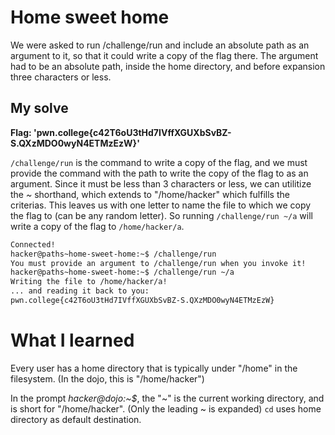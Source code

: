 # Home sweet home

We were asked to run /challenge/run and include an absolute path as an argument to it, so that it could write a copy of the flag there. The argument had to be an absolute path, inside the home directory, and before expansion three characters or less.

## My solve
**Flag: 'pwn.college{c42T6oU3tHd7IVffXGUXbSvBZ-S.QXzMDO0wyN4ETMzEzW}'**

``/challenge/run`` is the command to write a copy of the flag, and we must provide the command with the path to write the copy of the flag to as an argument. Since it must be less than 3 characters or less, we can utilitize the *~* shorthand, which extends to "/home/hacker" which fulfills the criterias. This leaves us with one letter to name the file to which we copy the flag to (can be any random letter). So running ``/challenge/run ~/a`` will write a copy of the flag to ``/home/hacker/a``.

```bash
Connected!
hacker@paths~home-sweet-home:~$ /challenge/run
You must provide an argument to /challenge/run when you invoke it!
hacker@paths~home-sweet-home:~$ /challenge/run ~/a
Writing the file to /home/hacker/a!
... and reading it back to you:
pwn.college{c42T6oU3tHd7IVffXGUXbSvBZ-S.QXzMDO0wyN4ETMzEzW}
```

# What I learned

Every user has a home directory that is typically under "/home" in the filesystem. (In the dojo, this is "/home/hacker")

In the prompt *hacker@dojo:~$*, the "~" is the current working directory, and is short for "/home/hacker". (Only the leading ~ is expanded)
``cd`` uses home directory as default destination.
